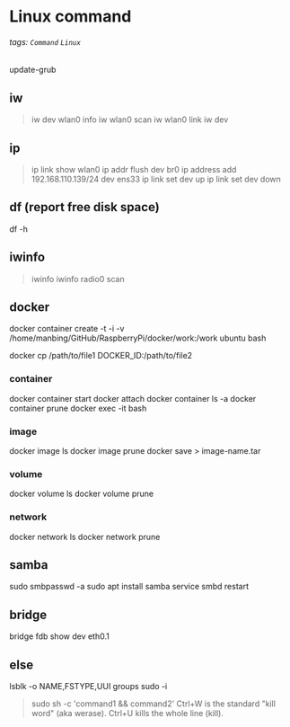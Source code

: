 # Linux command
###### tags: `Command` `Linux`


update-grub

## iw
>iw dev wlan0 info
iw wlan0 scan
iw wlan0 link
iw dev

## ip
>ip link show wlan0
>ip addr flush dev br0
>ip address add 192.168.110.139/24 dev ens33
>ip link set dev <interface> up
>ip link set dev <interface> down

## df (report free disk space)
df -h

## iwinfo
>iwinfo
iwinfo radio0 scan

## docker
docker container create -t -i -v /home/manbing/GitHub/RaspberryPi/docker/work:/work ubuntu bash

docker cp /path/to/file1 DOCKER_ID:/path/to/file2

### container
docker container start <container ID>
docker attach <container ID>
docker container ls -a
docker container prune
docker exec -it <container ID> bash

### image
docker image ls
docker image prune
docker save <image-name> > image-name.tar

### volume
docker volume ls
docker volume prune

### network
docker network ls
docker network prune

## samba
sudo smbpasswd -a <UserName> <password>
sudo apt install samba
service smbd restart

## bridge
bridge fdb show dev eth0.1
    
## else
lsblk -o NAME,FSTYPE,UUI
groups <userName-Here>
sudo -i
> sudo sh -c 'command1 && command2'
Ctrl+W is the standard "kill word" (aka werase). Ctrl+U kills the whole line (kill).
